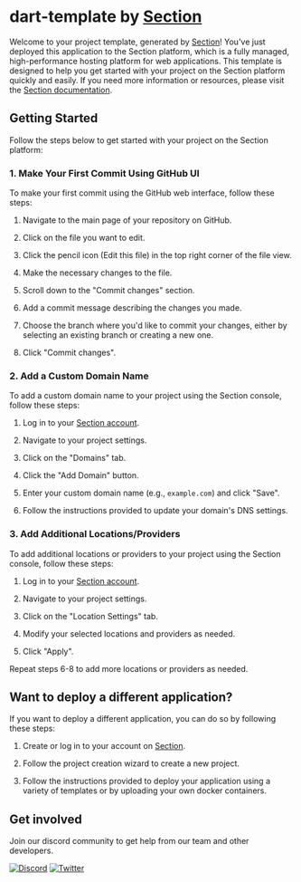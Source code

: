 # dart-template by [Section](https://www.section.io/)

Welcome to your project template, generated by [Section](https://www.section.io/)! You've just deployed this application to the Section platform, which is a fully managed, high-performance hosting platform for web applications. This template is designed to help you get started with your project on the Section platform quickly and easily. If you need more information or resources, please visit the [Section documentation](https://www.section.io/docs/).

## Getting Started

Follow the steps below to get started with your project on the Section platform:

### 1. Make Your First Commit Using GitHub UI

To make your first commit using the GitHub web interface, follow these steps:

1. Navigate to the main page of your repository on GitHub.

1. Click on the file you want to edit.

1. Click the pencil icon (Edit this file) in the top right corner of the file view.

1. Make the necessary changes to the file.

1. Scroll down to the "Commit changes" section.

1. Add a commit message describing the changes you made.

1. Choose the branch where you'd like to commit your changes, either by selecting an existing branch or creating a new one.

1. Click "Commit changes".

### 2. Add a Custom Domain Name

To add a custom domain name to your project using the Section console, follow these steps:

1. Log in to your [Section account](https://www.section.io/).

1. Navigate to your project settings.

1. Click on the "Domains" tab.

1. Click the "Add Domain" button.

1. Enter your custom domain name (e.g., `example.com`) and click "Save".

1. Follow the instructions provided to update your domain's DNS settings.

### 3. Add Additional Locations/Providers

To add additional locations or providers to your project using the Section console, follow these steps:

1. Log in to your [Section account](https://www.section.io/).

1. Navigate to your project settings.

1. Click on the "Location Settings" tab.

1. Modify your selected locations and providers as needed.

1. Click "Apply".

Repeat steps 6-8 to add more locations or providers as needed.

## Want to deploy a different application?

If you want to deploy a different application, you can do so by following these steps:

1. Create or log in to your account on [Section](https://www.section.io/).

1. Follow the project creation wizard to create a new project.

1. Follow the instructions provided to deploy your application using a variety of templates or by uploading your own docker containers.

## Get involved

Join our discord community to get help from our team and other developers.

[![Discord](https://img.shields.io/discord/554724688312401921?color=7289da&label=discord&logo=discord&logoColor=white)](https://discord.gg/J7fUts7j)
[![Twitter](https://img.shields.io/twitter/follow/sectionio?style=social)](https://twitter.com/sectionio)
